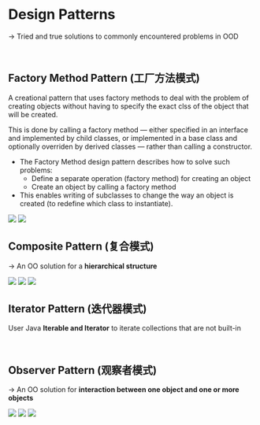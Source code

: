# Design Patterns

-> Tried and true solutions to commonly encountered problems in OOD

<br>

## Factory Method Pattern (工厂方法模式)

A creational pattern that uses factory methods to deal with the problem of creating objects without having to specify the exact clss of the object that will be created.

This is done by calling a factory method — either specified in an interface and implemented by child classes, or implemented in a base class and optionally overriden by derived classes — rather than calling a constructor.

* The Factory Method design pattern describes how to solve such problems:
  * Define a separate operation (factory method) for creating an object
  * Create an object by calling a factory method
* This enables writing of subclasses to change the way an object is created (to redefine which class to instantiate).

<img src="https://github.com/Ziang-Lu/edX-Software-Object-Oriented-Design/blob/master/3-Design Patterns/1-Factory Method Pattern/factory_method_pattern.jpg?raw=true">

<img src="https://github.com/Ziang-Lu/edX-Software-Object-Oriented-Design/blob/master/3-Design%20Patterns/1-Factory%20Method%20Pattern/MazeGame-Room%20Example.png?raw=true">

<br>

## Composite Pattern (复合模式)

-> An OO solution for a **hierarchical structure**

<img src="https://github.com/Ziang-Lu/edX-Software-Object-Oriented-Design/blob/master/3-Design Patterns/2-Composite Pattern/composite_pattern.png?raw=true">

<img src="https://github.com/Ziang-Lu/edX-Software-Object-Oriented-Design/blob/master/3-Design Patterns/2-Composite Pattern/Composite Pattern.png?raw=true">

<img src="https://github.com/Ziang-Lu/edX-Software-Object-Oriented-Design/blob/master/3-Design Patterns/2-Composite Pattern/Topic-Lecture-Video Example.png?raw=true">

<br>

## Iterator Pattern (迭代器模式)

User Java **Iterable and Iterator** to iterate collections that are not built-in

<br>

## Observer Pattern (观察者模式)

-> An OO solution for **interaction between one object and one or more objects**

<img src="https://github.com/Ziang-Lu/edX-Software-Object-Oriented-Design/blob/master/3-Design%20Patterns/4-Observer Pattern/observer_pattern.png?raw=true">

<img src="https://github.com/Ziang-Lu/edX-Software-Object-Oriented-Design/blob/master/3-Design%20Patterns/4-Observer Pattern/Observer Pattern.png?raw=true">

<img src="https://github.com/Ziang-Lu/edX-Software-Object-Oriented-Design/blob/master/3-Design Patterns/3-Observer Pattern/Java_Observable_Observer.png?raw=true">

